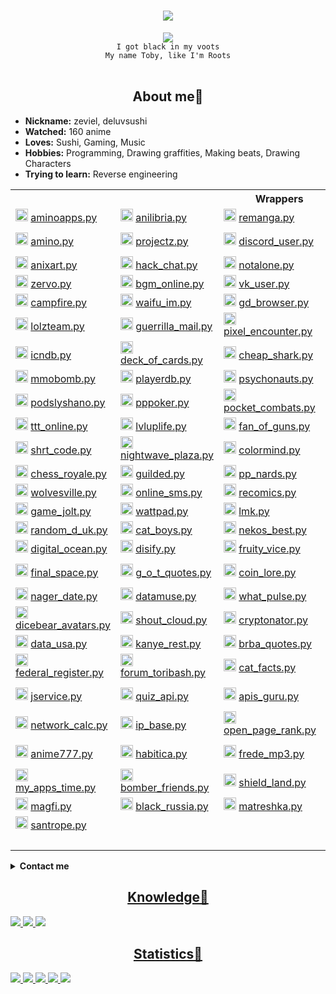 <body>
	<h1 align="center">
		<img src="https://readme-typing-svg.herokuapp.com?font=Fira+Code&size=30&pause=1000&background=FFFFFF00&center=true&vCenter=true&width=435&lines=Welcome+to+my+profile🍻">
	</h1>
	<div align="center">
		<img src="https://64.media.tumblr.com/387865fe7f2d2be352933a5b2109062d/a82e1246b32f7fcc-ce/s540x810/70212c929e8089630fa177d1cd81b81c1213c70b.gif">
	</div>
	<div align="center">
		<code> I got black in my voots </code> <br>
		<code> My name Toby, like I'm Roots </code>
	</div>
	<br>
	<div>
		<h2 align="center"> About me🍪 </h2>
		<ul>
			<li><b>Nickname:</b> zeviel, deluvsushi </li>
			<li><b>Watched:</b> 160 anime </li>
			<li><b>Loves:</b> Sushi, Gaming, Music </li>
			<li><b>Hobbies:</b> Programming, Drawing graffities, Making beats, Drawing Characters</li>
			<li><b>Trying to learn:</b> Reverse engineering </li>
		</ul>
	</div>
	<div>
	<table>
		<tr> <th colspan="5">Wrappers</th> </tr>
		<tr>
			<td>
				<img src="https://aminoapps.com/static/img/amino-logo-ld.png" height="20px">
				<a href="https://github.com/zeviel/aminoapps.py"> aminoapps.py </a> </td>
			<td>
				<img src="https://anilibria.app/res/icons/ic_anilibria_white.svg" height="20px">
				<a href="https://github.com/zeviel/anilibria.py"> anilibria.py </a> </td>
			<td>
				<img src="https://camo.githubusercontent.com/872f8251c493fa567820fdea213a74451e0b9ebb2400b9f1e594934463b9b000/68747470733a2f2f7265636f6d6963732e6f72672f69636f6e2e706e67" height="20px">
				<a href="https://github.com/zeviel/remanga.py"> remanga.py </a> </td>
			<td>
				<img src="https://sun9-66.userapi.com/s/v1/if1/Yaj0rTAS--iQS0Cf_b4Wv3mbHwkjYLRG6MbbwzKqVbg5mL79CHtSJe5OzFm1rTDLKcdfYRxJ.jpg?size=220x220&quality=96&type=album" height="20px">
				<a href="https://github.com/zeviel/randstuff.py"> randstuff.py </a> </td>
			<td>
				<img src="https://i.postimg.cc/cCm4FTYk/svgexport-1-1.png", height="20px">
				<a href="https://github.com/zeviel/author_today.py"> author_today.py </a> </td>
		</tr>
		<tr>
			<td>
				<img src="https://pbs.twimg.com/profile_images/1126922506286325761/x4T2PAkG_400x400.png" height="20px">
				<a href="https://github.com/zeviel/amino.py"> amino.py </a> </td>
			<td>
				<img src="https://www.projz.com/static/media/header-logo.b22c965b.webp" height="20px">
				<a href="https://github.com/zeviel/projectz.py"> projectz.py </a> </td>
			<td>
				<img src="https://discord.com/assets/847541504914fd33810e70a0ea73177e.ico" height="20px">
				<a href="https://github.com/zeviel/discord_user.py"> discord_user.py </a> </td>
			<td>
				<img src="https://play-lh.googleusercontent.com/xBMmaATox_2z_rb76UCJjh89iWITz6Ivqq4FyguM6bpi7429suZHIoB-exrAAJkyrQ" height="20px">
				<a href="https://github.com/zeviel/checkers_online.py"> checkers_online.py </a> </td>
			<td>
				<img src="https://play-lh.googleusercontent.com/TQDa6xjLfzjRV_MtTOsGYHaxEpJ7A5WvEYj7hmTx6bB0Jj6H2tSWiB-cVVT0LDXEaDDP" height="20px">
				<a href="https://github.com/zeviel/one_h_one_online.py"> one_h_one_online.py </a> </td>
		</tr>
		<tr>
			<td>
				<img src="https://anixart.tv/images/logo.svg" height="20px">
				<a href="https://github.com/zeviel/anixart.py"> anixart.py </a> </td>
			<td>
				<img src="https://play-lh.googleusercontent.com/UGqSCx96rFlYX_P8YIzUBUo9g-q1J1Ba_dV1z0cxdBhWOmxZQODsPCDT7AQky7lBZA" height="20px">
				<a href="https://github.com/zeviel/hack_chat.py"> hack_chat.py </a> </td>
			<td>
				<img src="https://notalone.tv/images/logo.png" height="20px">
				<a href="https://github.com/zeviel/notalone.py"> notalone.py </a> </td>
			<td>
				<img src="https://upload.wikimedia.org/wikipedia/commons/thumb/4/4e/VK_Compact_Logo.svg/768px-VK_Compact_Logo.svg.png" height="20px">
				<a href="https://github.com/zeviel/vk_audio.py"> vk_audio.py </a> </td>
			<td>
				<img src="https://drrr.com/apple-touch-icon.png" height="20px">
				<a href="https://github.com/zeviel/drrr.py"> drrr.py </a> </td>
		</tr>
		<tr>
			<td>
				<img src="https://play-lh.googleusercontent.com/O390Px9RxOiPsFMW6odpciUSpmacvzltXzQcBHLxMld8_PYFoGB7_K_73WJT6kt7hzQ=w240-h480-rw" height="20px">
				<a href="https://github.com/zeviel/zervo.py"> zervo.py </a> </td>
			<td>
				<img src="https://play-lh.googleusercontent.com/HLpUkrTbePb7ygvmF4_3EZdsPMx7gH8USs5wGqSShjnUvsYBv0OxpgyMBhy_xDN0POWM=s200-rw" height="20px">
				<a href="https://github.com/zeviel/bgm_online.py"> bgm_online.py </a> </td>
			<td>
				<img src="https://upload.wikimedia.org/wikipedia/commons/thumb/4/4e/VK_Compact_Logo.svg/768px-VK_Compact_Logo.svg.png" height="20px">
				<a href="https://github.com/zeviel/vk_user.py"> vk_user.py </a> </td>
			<td>
				<img src="https://mcsrvstat.us/img/minecraft.png" height="20px">
				<a href="https://github.com/zeviel/mcsrvstat.py"> mcsrvstat.py </a> </td>
			<td>
				<img src="https://play-lh.googleusercontent.com/WDoP-Jos3M3Y7Kp5ihcOdYFhf50u_flPHvx2j0YjFh-0cv8aQZo11eDkNo7qFTZWyq29" height="20px">
				<a href="https://github.com/zeviel/capture.py"> capture.py </a> </td>
		</tr>
		<tr>
			<td>
				<img src="https://campfire.moe/logo512.png" height="20px">
				<a href="https://github.com/zeviel/campfire.py"> campfire.py </a> </td>
			<td>
				<img src="https://waifu.im/favicon.ico" height="20px">
				<a href="https://github.com/zeviel/waifu_im.py"> waifu_im.py </a> </td>
			<td>
				<img src="https://gdbrowser.com/assets/coin.png" height="20px">
				<a href="https://github.com/zeviel/gd_browser.py"> gd_browser.py </a> </td>
			<td>
				<img src="https://crafatar.com/logo.png" height="20px">
				<a href="https://github.com/zeviel/crafatar.py"> crafatar.py </a> </td>
			<td>
				<img src="https://tetr.io/res/logo.png" height="20px">
				<a href="https://github.com/zeviel/tetr_io.py"> tetr_io.py </a> </td>
		</tr>
		<tr>
			<td>
				<img src="https://lolz.guru/public/2017/lzt_logo.png" height="20px">
				<a href="https://github.com/zeviel/lolzteam.py"> lolzteam.py </a> </td>
			<td>
				<img src="https://img.guerrillamail.com/4/6/f/46f9fd8911b3a915c1fec119e9062d00.png" height="20px">
				<a href="https://github.com/zeviel/guerrilla_mail.py"> guerrilla_mail.py </a> </td>
			<td>
				<img src="https://pixelencounter.com/android-chrome-512x512.png" height="20px">
				<a href="https://github.com/zeviel/pixel_encounter.py"> pixel_encounter.py </a> </td>
			<td>
				<img src="https://www.chess.com/bundles/web/images/brand/chesscom_pawn.b51896bf.png" height="20px">
				<a href="https://github.com/zeviel/chess_com.py"> chess_com.py </a> </td>
			<td>
				<img src="https://grustnogram.ru/favicon/apple-icon.png" height="20px">
				<a href="https://github.com/zeviel/grustnogram.py"> grustnogram.py </a> </td>
		</tr>
		<tr>
			<td>
				<img src="https://services.garmin.com/appsLibraryBusinessServices_v0/rest/apps/c7c2f609-3290-417a-a2b3-30b80ef78f2a/icon/1ee1fcf3-7e16-4bb0-b949-0418df7378ec" height="20px">
				<a href="https://github.com/zeviel/icndb.py"> icndb.py </a> </td>
			<td>
				<img src="http://deckofcardsapi.com/static/img/favicon/android-chrome-192x192.png" height="20px">
				<a href="https://github.com/zeviel/deck_of_cards.py"> deck_of_cards.py </a> </td>
			<td>
				<img src="https://www.cheapshark.com/img/logo_text.png?v=1.0" height="20px">
				<a href="https://github.com/zeviel/cheap_shark.py"> cheap_shark.py </a> </td>
			<td>
				<img src="https://www.gamerpower.com/assets/images/logo.png" height="20px">
				<a href="https://github.com/zeviel/gamer_power.py"> gamer_power.py </a> </td>
			<td>
				<img src="https://anonfiles.com/static/logo.png" height="20px">
				<a href="https://github.com/zeviel/anonfiles.py"> anonfiles.py </a> </td>
		</tr>
		<tr>
			<td>
				<img src="https://www.mmobomb.com/logo.png" height="20px">
				<a href="https://github.com/zeviel/mmobomb.py"> mmobomb.py </a> </td>
			<td>
				<img src="https://playerdb.co/assets/images/logo.svg" height="20px">
				<a href="https://github.com/zeviel/playerdb.py"> playerdb.py </a> </td>
			<td>
				<img src="https://psychonauts-api.netlify.app/static/media/psychonauts-logo.741d0b4d.png" height="20px">
				<a href="https://github.com/zeviel/psychonauts.py"> psychonauts.py </a> </td>
			<td>
				<img src="https://www.tronalddump.io/img/tronalddump_850x850.png" height="20px">
				<a href="https://github.com/zeviel/tronald_dump.py"> tronald_dump.py </a> </td>
			<td>
				<img src="https://i.postimg.cc/0yCgF1Bm/19-54-25-logo.png" height="20px">
				<a href="https://github.com/zeviel/forum_exbo.py"> forum_exbo.py </a> </td>
		</tr>
		<tr>
			<td>
				<img src="https://ideer.ru/icon.svg" height="20px">
				<a href="https://github.com/zeviel/podslyshano.py"> podslyshano.py </a> </td>
			<td>
				<img src="https://play-lh.googleusercontent.com/GX1HP5GydfzTaAESUW3wluvdFLZLnfYUVfjMJReWb3KOb4BUqS0GbfpOyizVzAPrAD0" height="20px">
				<a href="https://github.com/zeviel/pppoker.py"> pppoker.py <a> </td>
			<td>
				<img src="https://play-lh.googleusercontent.com/W0x7hw_30A1FONAdPJjf_6zbXCbsLnxqgFF8fhUoUZ4okYPfbLECUDj1vJ2toGlrcBIQ" height="20px">
				<a href="https://github.com/zeviel/pocket_combats.py"> pocket_combats.py </a> </td>
			<td>
				<img src="https://besplatno-poker.com/wp-content/uploads/2017/03/logo.png" height="20px">
				<a href="https://github.com/zeviel/poker_arena.py"> poker_arena.py </a> </td>
			<td>
				<img src="https://play-lh.googleusercontent.com/l5qIn_Cvhrte8ynxFbBDwUH0xnC_HsGsMOcypltkKUu6lug6uoAK4lkn6Q2VZkoalPdY" height="20px">
				<a href="https://github.com/zeviel/gm_online.py"> gm_online.py </a> </td>
		</tr>
		<tr>
			<td>
				<img src="https://play-lh.googleusercontent.com/RBnroz1zv-Q0uMdJwNH90RAqdtp20bJzNITAfX2CxbnvcDcmD9nnpaagk4yrb3cT-0w" height="20px">
				<a href="https://github.com/zeviel/ttt_online.py"> ttt_online.py </a> </td>
			<td>
				<img src="https://play-lh.googleusercontent.com/XuhLtB92lA2sOXgyMnC5ijCnCSaKJfij0NRbnVTlul_EL1eXmFt1BW67imYe5HlgLQ" height="20px">
				<a href="https://github.com/zeviel/lvluplife.py"> lvluplife.py </a> </td>
			<td>
				<img src="https://play-lh.googleusercontent.com/zNTRSx2VkiG45oLR6hk5ppUl63aCxgK4gqxMdebnA5xUvWaXI_pVQq8GBQ-fM3mSXTM" height="20px">
				<a href="https://github.com/zeviel/fan_of_guns.py"> fan_of_guns.py </a> </td>
			<td>
				<img src="https://play-lh.googleusercontent.com/uywltYg71rMi3AwWjLQeo8jIiRF8bZ95uPBcZHoXC8jpZtDA8M98yM78FOAEWPWwX5I" height="20px">
				<a href="https://github.com/zeviel/hide_online.py"> hide_online.py </a> </td>
			<td>
				<img src="https://rsrc.drrr.wiki/3/33/Drrr.chat-logo-trans.png" height="20px">
				<a href="https://github.com/zeviel/drrr_chat.py"> drrr_chat.py </a> </td>
		</tr>
		<tr>
			<td>
				<img src="https://shrtco.de/img/favicons/android-chrome-512x512.png?v=3" height="20px">
				<a href="https://github.com/zeviel/shrt_code.py"> shrt_code.py </a> </td>
			<td>
				<img src="https://play-lh.googleusercontent.com/3zfxWSRXQgx_8SAdCySsSYV59EdW8CW0YW-hA7oZSiMnVBpgMG2luQHcVfDmRneRJA" height="20px">
				<a href="https://github.com/zeviel/nightwave_plaza.py"> nightwave_plaza.py </a> </td>
			<td>
				<img src="http://colormind.io/img/logo_nav.svg" height="20px">
				<a href="https://github.com/zeviel/colormind.py"> colormind.py </a> </td>
			<td>
				<img src="https://www.freetogame.com/assets/images/freetogame-logo.png" height="20px">
				<a href="https://github.com/zeviel/free_to_game.py"> free_to_game.py </a> </td>
			<td>
				<img src="https://play-lh.googleusercontent.com/UbVxvDdZuooIGvhVc_jxrTECKHsFIWzX4mUZdkx26Qbc8uzg9_Yvc552QsMOHZqq2A" height="20px">
				<a href="https://github.com/zeviel/among_chat.py"> among_chat.py </a> </td>
		</tr>
		<tr>
			<td>
				<img src="https://play-lh.googleusercontent.com/Kw2p-ZJ42YJ7KzMswCOlmUXyybn_ozRQzAWuRDYU99yqbK48WHDFKtywcQyIw3FBNQ" height="20px">
				<a href="https://github.com/zeviel/chess_royale.py"> chess_royale.py </a> </td>
			<td>
				<img src="https://play-lh.googleusercontent.com/6So1NGvRZ1xLq5Y7gjth5jLv9yP_bMkeT4BYYaglZ9tM_oIgoDyEx79PenhceXLwBKpc" height="20px">
				<a href="https://github.com/zeviel/guilded.py"> guilded.py </a> </td>
			<td>
				<img src="https://static.tildacdn.com/tild3330-3832-4066-a662-303132353330/logo_big.png" height="20px">
				<a href="https://github.com/zeviel/pp_nards.py"> pp_nards.py </a> </td>
			<td>
				<img src="https://user-images.githubusercontent.com/77536370/209437723-ea36aa95-1ed8-454a-b205-f00330583127.png" height="20px">
				<a href="https://github.com/zeviel/social_lib.py"> social_lib.py </a> </td>
			<td>
				<img src="https://play-lh.googleusercontent.com/irCKdYt7yTkBngsXhwuXuVaYRX8-v1JL6WEDBaHCj-cA_BsaBVfuarMwGvsjeXevclo=w240-h480-rw" height="20px">
				<a href="https://github.com/zeviel/vent.py"> vent.py </a> </td>
		</tr>
		<tr>
			<td>
				<img src="https://wolvesville.com/static/media/logo_text.a219eb8e.png" height="20px">
				<a href="https://github.com/zeviel/wolvesville.py"> wolvesville.py </a> </td>
			<td>
				<img src="https://play-lh.googleusercontent.com/napDdeoQAsGmvzaHVMT_iMRqjvo5tB9uGXkaoxfTDGFcLgqq_A39BD-dpff1fLSKH64=w240-h480-rw" height="20px">
				<a href="https://github.com/zeviel/online_sms.py"> online_sms.py </a> </td>
			<td>
				<img src="https://camo.githubusercontent.com/872f8251c493fa567820fdea213a74451e0b9ebb2400b9f1e594934463b9b000/68747470733a2f2f7265636f6d6963732e6f72672f69636f6e2e706e67" height="20px">
				<a href="https://github.com/zeviel/recomics.py"> recomics.py </a> </td>
			<td>
				<img src="https://camo.githubusercontent.com/872f8251c493fa567820fdea213a74451e0b9ebb2400b9f1e594934463b9b000/68747470733a2f2f7265636f6d6963732e6f72672f69636f6e2e706e67" height="20px">
				<a href="https://github.com/zeviel/renovels.py"> renovels.py </a> </td>
			<td>
				<img src="https://rps101.pythonanywhere.com/static/apple-touch-icon.png" height="20px">
				<a href="https://github.com/zeviel/rps101.py"> rps101.py </a> </td>
		</tr>
		<tr>
			<td>
				<img src="https://play-lh.googleusercontent.com/i0mVZnCIXrkka2iEPqfUxm7mmQZeN77uABX_oQ1bt7QZfYDiCKeS7Jk6_nsYoJkBbQ" height="20px">
				<a href="https://github.com/zeviel/game_jolt.py"> game_jolt.py </a> </td>
			<td>
				<img src="https://static.wattpad.com/image/supportfooterlogo.png" height="20px">
				<a href="https://github.com/zeviel/wattpad.py"> wattpad.py </a> </td>
			<td>
				<img src="https://play-lh.googleusercontent.com/V3tQSnvUIUtlPJHuadNYfV_IbFHS8KcNMeWqBg2LqyA--QtmITKzFJ5hP2LASdx61A=w240-h480-rw" height="20px">
				<a href="https://github.com/zeviel/lmk.py"> lmk.py </a> </td>
			<td>
				<img src="https://gasome.com/appIcon.png" height="20px">
				<a href="https://github.com/zeviel/gasome.py"> gasome.py </a> </td>
			<td>
				<img src="https://dog.ceo/img/dog-api-logo.svg" height="20px">
				<a href="https://github.com/zeviel/dog_ceo.py"> dog_ceo.py </a> </td>
		</tr>
		<tr>
			<td>
				<img src="https://random-d.uk/static/favicon.png" height="20px">
				<a href="https://github.com/zeviel/random_d_uk.py"> random_d_uk.py </a> </td>
			<td>
				<img src="https://catboys.com/favicon.png" height="20px">
				<a href="https://github.com/zeviel/cat_boys.py"> cat_boys.py </a> </td>
			<td>
				<img src="https://nekos.best/logo.svg" height="20px">
				<a href="https://github.com/zeviel/nekos_best.py"> nekos_best.py </a> </td>
			<td>
				<img src="https://bayfiles.com/static/logo.png" height="20px">
				<a href="https://github.com/zeviel/bayfiles.py"> bayfiles.py </a> </td>
			<td>
				<img src="https://www.apicagent.com/assets/img/favicons/apple-touch-icon.png" height="20px">
				<a href="https://github.com/zeviel/apic_agent.py"> apic_agent.py </a> </td>
		</tr>
		<tr>
			<td>
				<img src="https://s3.amazonaws.com/statuspage-production/pages-transactional_logos/normal/29246/nt165cuvSgGdvTdII44b" height="20px">
				<a href="https://github.com/zeviel/digital_ocean.py"> digital_ocean.py </a> </td>
			<td>
				<img src="https://disify.com/img/apple-touch-icon.png" height="20px">
				<a href="https://github.com/zeviel/disify.py"> disify.py </a> </td>
			<td>
				<img src="https://www.fruityvice.com/images/apple-touch-icon.png" height="20px">
				<a href="https://github.com/zeviel/fruity_vice.py"> fruity_vice.py </a> </td>
			<td>
				<img src="https://whiskyhunter.net/static/apple-touch-icon-180x180.png" height="20px">
				<a href="https://github.com/zeviel/whisky_hunter.py"> whisky_hunter.py </a> </td>
			<td>
				<img src="https://upload.wikimedia.org/wikipedia/commons/thumb/f/fb/718smiley.svg/2048px-718smiley.svg.png" height="20px">
				<a href="https://github.com/zeviel/icanhazdadjoke.py"> icanhazdadjoke.py </a> </td>
		</tr>
		<tr>
			<td>
				<img src="https://finalspaceapi.com/img/logo.png" height="20px">
				<a href="https://github.com/zeviel/final_space.py"> final_space.py </a> </td>
			<td>
				<img src="https://gameofthronesquotes.xyz/img/logo.png" height="20px">
				<a href="https://github.com/zeviel/g_o_t_quotes.py"> g_o_t_quotes.py </a> </td>
			<td>
				<img src="https://www.coinlore.com/cl_logo.webp" height="20px">
				<a href="https://github.com/zeviel/coin_lore.py"> coin_lore.py </a> </td>
			<td>
				<img src="https://user-images.githubusercontent.com/77536370/194081782-480bbda0-f23c-4c99-8ee9-251f580b3e05.png" height="20px">
				<a href="https://github.com/zeviel/open_brewery_db.py"> open_brewery_db.py </a> </td>
			<td>
				<img src="https://static.coingecko.com/s/coingecko-logo-8903d34ce19ca4be1c81f0db30e924154750d208683fad7ae6f2ce06c76d0a56.png" height="20px">
				<a href="https://github.com/zeviel/coin_gecko.py"> coin_gecko.py </a> </td>
		</tr>
		<tr>
			<td>
				<img src="https://date.nager.at/images/logo.png" height="20px">
				<a href="https://github.com/zeviel/nager_date.py"> nager_date.py </a> </td>
			<td>
				<img src="https://www.datamuse.com/api/datamuse-logo-rgb.png" height="20px">
				<a href="https://github.com/zeviel/datamuse.py"> datamuse.py </a> </td>
			<td>
				<img src="https://whatpulse.org/images/dashboard/logo.png" height="20px">
				<a href="https://github.com/zeviel/what_pulse.py"> what_pulse.py </a> </td>
			<td>
				<img src="https://www.uuidtools.com/android-icon-192x192.png" height="20px">
				<a href="https://github.com/zeviel/uuid_tools.py"> uuid_tools.py </a> </td>
			<td>
				<img src="http://metaphorpsum.com/images/logo.png" height="20px">
				<a href="https://github.com/zeviel/metaphorpsum.py"> metaphorpsum.py </a> </td>
		</tr>
		<tr>
			<td>
				<img src="https://avatars.dicebear.com/img/favicon.svg" height="20px">
				<a href="https://github.com/zeviel/dicebear_avatars.py"> dicebear_avatars.py </a> </td>
			<td>
				<img src="https://user-images.githubusercontent.com/77536370/194083398-1bd6d8ab-d3de-435e-9574-1dcc604189f0.png" height="20px">
				<a href="https://github.com/zeviel/shout_cloud.py"> shout_cloud.py </a> </td>
			<td>
				<img src="https://camo.githubusercontent.com/f614db8b64928159b3c6a36b3a67eb98ae72f7b1a960096e1c7f35b35a68bd4c/68747470733a2f2f692e706f7374696d672e63632f387a4c516864344a2f69636f6e2d312e706e67" height="20px">
				<a href="https://github.com/zeviel/cryptonator.py"> cryptonator.py </a> </td>
			<td>
				<img src="https://www.purgomalum.com/images/logo.gif" height="20px">
				<a href="https://github.com/zeviel/purgomalum.py"> purgomalum.py </a> </td>
			<td>
				<img src="https://www.kwelo.com/images/kwelo_logo.png" height="20px">
				<a href="https://github.com/zeviel/kwelo.py"> kwelo.py </a> </td>
		</tr>
		<tr>
			<td>
				<img src="https://datausa.io/images/logo_sm.png" height="20px">
				<a href="https://github.com/zeviel/data_usa.py"> data_usa.py </a> </td>
			<td>
				<img src="https://kanye.rest/icon.png" height="20px">
				<a href="https://github.com/zeviel/kanye_rest.py"> kanye_rest.py </a> </td>
			<td>
				<img src="https://breakingbadquotes.xyz/img/logo.png" height="20px">
				<a href="https://github.com/zeviel/brba_quotes.py"> brba_quotes.py </a> </td>
			<td>
				<img src="https://adviceslip.com/app/img/page_thumb.png" height="20px">
				<a href="https://github.com/zeviel/advice_slip.py"> advice_slip.py </a> </td>
			<td>
				<img src="https://kimiquotes.herokuapp.com/favicon.png" height="20px">
				<a href="https://github.com/zeviel/kimi_quotes.py"> kimi_quotes.py </a> </td>
		</tr>
		<tr>
			<td>
				<img src="https://user-images.githubusercontent.com/77536370/186207075-d7e83e9f-1739-442c-92d3-5a57daa2275d.svg" height="20px">
				<a href="https://github.com/zeviel/federal_register.py"> federal_register.py </a> </td>
			<td>
				<img src="https://www.toribash.com/toribash_logo_big.png" height="20px">
				<a href="https://github.com/zeviel/forum_toribash.py"> forum_toribash.py </a> </td>
			<td>
				<img src="https://i.imgur.com/9RGJ5Ea.png" height="20px">
				<a href="https://github.com/zeviel/cat_facts.py"> cat_facts.py </a> </td>
			<td>
				<img src="https://randomfox.ca/logo.png" height="20px">
				<a href="https://github.com/zeviel/random_fox.py"> random_fox.py </a> </td>
			<td>
				<img src="https://xkcd.com/s/0b7742.png" height="20px">
				<a href="https://github.com/zeviel/xkcd.py"> xkcd.py </a> </td>
		</tr>
		<tr>
			<td>
				<img src="https://jservice.io/images/trebek.png" height="20px">
				<a href="https://github.com/zeviel/jservice.py"> jservice.py </a> </td>
			<td>
				<img src="https://quizapi.io/storage/QuizApi_Logo_White.png" height="20px">
				<a href="https://github.com/zeviel/quiz_api.py"> quiz_api.py </a> </td>
			<td>
				<img src="https://apis.guru/assets/images/logo.svg" height="20px">
				<a href="https://github.com/zeviel/apis_guru.py"> apis_guru.py </a> </td>
			<td>
				<img src="https://macaddress.io/images/vertical-logo-black.png?v=2" height="20px">
				<a href="https://github.com/zeviel/mac_address_io.py"> mac_address_io.py </a> </td>
			<td>
				<img src="https://proxykingdom.com/assets/images/brand.png" height="20px">
				<a href="https://github.com/zeviel/proxy_kingdom.py"> proxy_kingdom.py </a> </td>
		</tr>
		<tr>
			<td>
				<img src="https://networkcalc.com/images/logo.png" height="20px">
				<a href="https://github.com/zeviel/network_calc.py"> network_calc.py </a> </td>
			<td>
				<img src="https://ipbase.com/img/ipbase_logo.svg" height="20px">
				<a href="https://github.com/zeviel/ip_base.py"> ip_base.py </a> </td>
			<td>
				<img src="https://www.domcop.com/openpagerank/assets/images/OpenPageRank.png" height="20px">
				<a href="https://github.com/zeviel/open_page_rank.py"> open_page_rank.py </a> </td>
			<td>
				<img src="https://assets.whicdn.com/assets/weheartit-42e2538b2440ef84f47b25402883bb255ef589c10193a8b323892a0f718749ab.png" height="20px">
				<a href="https://github.com/zeviel/we_heart_it.py"> we_heart_it.py </a> </td>
			<td>
				<img src="https://cdn.brawlify.com/front/Star.svg" height="20px">
				<a href="https://github.com/zeviel/brawlify.py"> brawlify.py </a> </td>
		</tr>
		<tr>
			<td>
				<img src="https://anime777.ru/apple-icon-512x512.png" height="20px">
				<a href="https://github.com/zeviel/anime777.py"> anime777.py </a> </td>
			<td>
				<img src="https://upload.wikimedia.org/wikipedia/ru/0/06/Habitica_logo.png" height="20px">
				<a href="https://github.com/zeviel/habitica.py"> habitica.py </a> </td>
			<td>
				<img src="https://fredemp3.ru/favicon.ico" height="20px">
				<a href="https://github.com/zeviel/frede_mp3.py"> frede_mp3.py </a> </td>
			<td>
				<img src="https://play-lh.googleusercontent.com/WsGICIZQvP1eEx-TjN0TeWHWdpqENuV7lNIA-IYNu6rVHBlmM76mFVoWSIDxCxG3CA" height="20px">
				<a href="https://github.com/zeviel/flapping_cage.py"> flapping_cage.py </a> </td>
			<td>
				<img src="https://play-lh.googleusercontent.com/Q5umRrv41VdUx9Pj7FBO_Ra8pHSchpsaivF9Ng0QTGZQT-DGJdu_EhnT8su_Tc7oi2Y" height="20px">
				<a href="https://github.com/zeviel/flapping_multiplayer.py"> flapping_multiplayer.py </a> </td>
		</tr>
		<tr>
			<td>
				<img src="https://play-lh.googleusercontent.com/eWrjwwOC9YreoEiCKUTLA8fH5-dz3QCFH39A9S5u3APcZNpvYZ1mVxV5dvBWD1vc7L7x=w240-h480-rw" height="20px">
				<a href="https://github.com/zeviel/my_apps_time.py"> my_apps_time.py </a> </td>
			<td>
				<img src="https://hyperkani.com/wp-content/uploads/2021/02/BomberLogo_BG_1_700px_tiny.png" height="20px">
				<a href="https://github.com/zeviel/bomber_friends.py"> bomber_friends.py </a> </td>
			<td>
				<img src="https://user-images.githubusercontent.com/77536370/200382040-8f549a49-80fd-497f-b88b-d52d2d67ba39.png" height="20px">
				<a href="https://github.com/zeviel/shield_land.py"> shield_land.py </a> </td>
			<td>
				<img src="https://play-lh.googleusercontent.com/ZX-LIMGoP14MnT3cfLYL2BRh9FvojYipkkUgV1_t6qbGDecf0JH3dW_Ah4Trutc2KA" height="20px">
				<a href="https://github.com/zeviel/brainly.py"> brainly.py </a> </td>
			<td>
				<img src="https://play-lh.googleusercontent.com/pKnaImaiY9nabDTkvBRcz15LPKVvMFukqDMeotHPCYRw4Ce0J1w5pYgHKYpf6-UTXQ=w240-h480-rw" height="20px">
				<a href="https://github.com/zeviel/main.py"> main.py </a> </td>
		</tr>
		<tr>
			<td>
				<img src="https://user-images.githubusercontent.com/77536370/209464586-25b1298e-a7fe-44e3-ac04-8a5563cab520.png" height="20px">
				<a href="https://github.com/zeviel/magfi.py"> magfi.py </a> </td>
			<td>
				<img src="https://user-images.githubusercontent.com/77536370/209464629-3d0961ed-3f4d-439a-b925-bb1f6a1a4a66.png" height="20px">
				<a href="https://github.com/zeviel/black_russia.py"> black_russia.py </a> </td>
			<td>
				<img src="https://user-images.githubusercontent.com/77536370/209464609-77ad4870-c947-425f-97ee-09814380d2e3.png" height="20px">
				<a href="https://github.com/zeviel/matreshka.py"> matreshka.py </a> </td>
			<td>
				<img src="https://play-lh.googleusercontent.com/iSNtfoXRWQMQDgU5COv877QvLLDwN4yJuAccG8M0MwtFYrZjQJZXRGVoU-Jt3w0FM89e" height="20px">
				<a href="https://github.com/zeviel/world_noor.py"> world_noor.py </a> </td>
			<td>
				<img src="https://user-images.githubusercontent.com/77536370/209464662-caf7ff2c-66c6-4c90-aca6-5d635ef44f01.png" height="20px">
				<a href="https://github.com/zeviel/role_gate.py"> role_gate.py </a> </td>
		</tr>
		<tr>
			<td>
				<img src="https://user-images.githubusercontent.com/77536370/209464692-ba115d9e-ff65-4215-8498-6628e17d8367.png" height="20px">
				<a href="https://github.com/zeviel/santrope.py"> santrope.py </a> </td>
		</tr>
		<tr> <td colspan="5" style="text-align:right">Total::: 131</td> </tr>
	</table>
	</div>
	<details>
		<summary><b>Contact me</b></summary>
		<p align="center">
			<a href="https://t.me/FFuckEmWeBaLL" target="_blank">
			<img src="https://img.shields.io/badge/@FFuckEmWeBaLL-2CA5E0?style=for-the-badge&logo=telegram&logoColor=white">
		</p>
		<p align="center">
			<a href="https://youtube.com/channel/UCfr0xeEmrOs1j9y5TvNyMgg" target="_blank">
			<img src="https://img.shields.io/badge/zeviel-%23FF0000.svg?style=for-the-badge&logo=YouTube&logoColor=white">
		</p>
		<p align="center">
			<a href="https://vk.com/skeletonic" target="_blank">
			<img src="https://img.shields.io/badge/@skeletonic-597da3?style=for-the-badge&logo=vk&logoColor=white">
		</p>
	</details>
	<div>
		<h2 align="center"> Knowledge🍺 </h2>
		<img src="https://img.shields.io/badge/html5-%23E34F26.svg?style=for-the-badge&logo=html5&logoColor=white">
		<img src="https://img.shields.io/badge/python-3670A0?style=for-the-badge&logo=python&logoColor=ffdd54">
		<img src="https://img.shields.io/badge/markdown-%23000000.svg?style=for-the-badge&logo=markdown&logoColor=white">
	</div>
	<div>
		<h2 align="center"> Statistics🍖 </h2>
		<img src="https://github-readme-streak-stats.herokuapp.com/?user=zeviel&theme=dark&hide_border=true">
		<img src="https://github-readme-stats.vercel.app/api?username=zeviel&show_icons=true&theme=dark&hide_border=true">
		<img src="https://github-readme-stats.vercel.app/api/top-langs/?username=zeviel&theme=dark&hide_border=true">
		<img src="https://github-profile-trophy.vercel.app/?username=zeviel&no-frame=true&no-bg=true&theme=juicyfresh">
		<img src="https://komarev.com/ghpvc/?username=zeviel&color=000000&style=plastic&label=viewers">
	</div>
</body>
